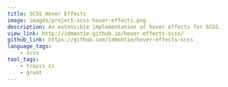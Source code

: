 ```yaml
---
title: SCSS Hover Effects
image: images/project-scss-hover-effects.png
description: An extensible implementation of hover effects for SCSS.
view_link: http://idmontie.github.io/hover-effects-scss/
github_link: https://github.com/idmontie/hover-effects-scss
language_tags:
    - scss
tool_tags:
    - travis ci
    - grunt
---
```

